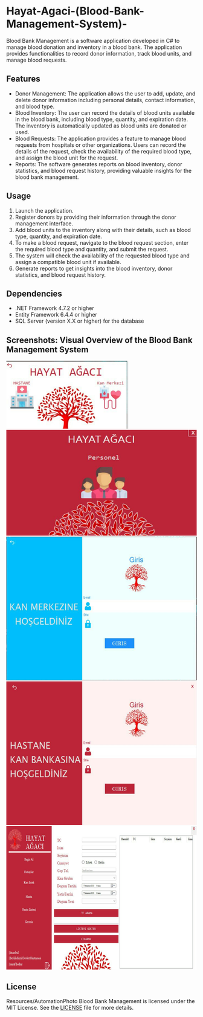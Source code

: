 # Hayat-Agaci-(Blood-Bank-Management-System)-

Blood Bank Management is a software application developed in C# to manage blood donation and inventory in a blood bank. The application provides functionalities to record donor information, track blood units, and manage blood requests.

## Features

- Donor Management: The application allows the user to add, update, and delete donor information including personal details, contact information, and blood type.
- Blood Inventory: The user can record the details of blood units available in the blood bank, including blood type, quantity, and expiration date. The inventory is automatically updated as blood units are donated or used.
- Blood Requests: The application provides a feature to manage blood requests from hospitals or other organizations. Users can record the details of the request, check the availability of the required blood type, and assign the blood unit for the request.
- Reports: The software generates reports on blood inventory, donor statistics, and blood request history, providing valuable insights for the blood bank management.

## Usage

1. Launch the application.
2. Register donors by providing their information through the donor management interface.
3. Add blood units to the inventory along with their details, such as blood type, quantity, and expiration date.
4. To make a blood request, navigate to the blood request section, enter the required blood type and quantity, and submit the request.
5. The system will check the availability of the requested blood type and assign a compatible blood unit if available.
6. Generate reports to get insights into the blood inventory, donor statistics, and blood request history.

## Dependencies

- .NET Framework 4.7.2 or higher
- Entity Framework 6.4.4 or higher
- SQL Server (version X.X or higher) for the database

## Screenshots: Visual Overview of the Blood Bank Management System

<img src="Resources/AutomationPhoto/1.jpg" alt="alt text" width="320" height="180">

<img src="Resources/AutomationPhoto/2.jpg" alt="alt text" width="520" height="280">

<img src="Resources/AutomationPhoto/3.jpg" alt="alt text" width="620" height="380">

<img src="Resources/AutomationPhoto/4.jpg" alt="alt text" width="620" height="380">

<img src="Resources/AutomationPhoto/5.jpg" alt="alt text" width="620" height="380">

## License
Resources/AutomationPhoto
Blood Bank Management is licensed under the MIT License. See the [LICENSE](LICENSE) file for more details.
